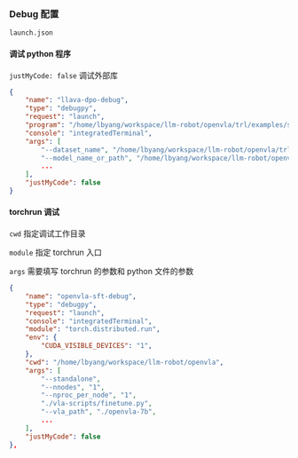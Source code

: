 ### Debug 配置

`launch.json`

#### 调试 python 程序

`justMyCode: false` 调试外部库

``` json
{
    "name": "llava-dpo-debug",
    "type": "debugpy",
    "request": "launch",
    "program": "/home/lbyang/workspace/llm-robot/openvla/trl/examples/scripts/dpo_visual.py",
    "console": "integratedTerminal",
    "args": [
        "--dataset_name", "/home/lbyang/workspace/llm-robot/openvla/trl/mytest/data/rlaif-v_formatted",
        "--model_name_or_path", "/home/lbyang/workspace/llm-robot/openvla/llava-1.5-7b-hf",
        ...
    ],
    "justMyCode": false
}
```

#### torchrun 调试

`cwd` 指定调试工作目录

`module` 指定 torchrun 入口

`args` 需要填写 torchrun 的参数和 python 文件的参数

``` json
{
    "name": "openvla-sft-debug",
    "type": "debugpy",
    "request": "launch",
    "console": "integratedTerminal",
    "module": "torch.distributed.run",
    "env": {
        "CUDA_VISIBLE_DEVICES": "1",
    },
    "cwd": "/home/lbyang/workspace/llm-robot/openvla",
    "args": [
        "--standalone",
        "--nnodes", "1",
        "--nproc_per_node", "1",
        "./vla-scripts/finetune.py", 
        "--vla_path", "./openvla-7b",
        ...
    ],
    "justMyCode": false
}, 
```


